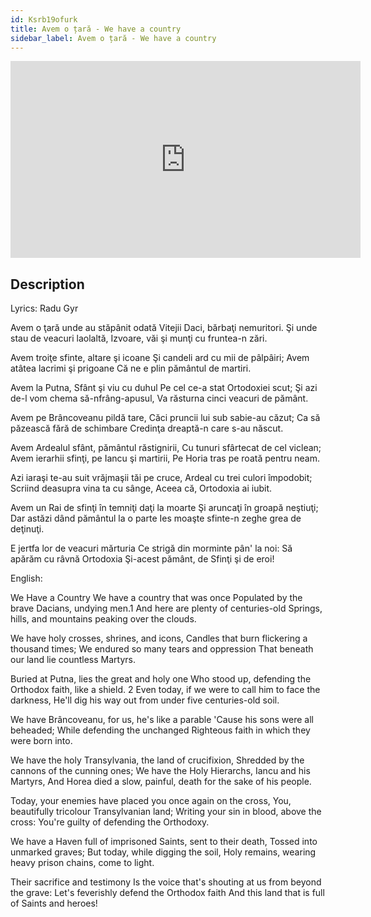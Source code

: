```yaml
---
id: Ksrb19ofurk
title: Avem o țară - We have a country
sidebar_label: Avem o țară - We have a country
---
```


<iframe
  width="560"
  height="315"
  src="https://www.youtube.com/embed/Ksrb19ofurk"
  title="YouTube video player"
  frameborder="0"
  allow="accelerometer; autoplay; clipboard-write; encrypted-media; gyroscope; picture-in-picture; web-share"
  referrerpolicy="strict-origin-when-cross-origin"
  allowfullscreen
></iframe>

## Description

Lyrics: Radu Gyr

Avem o ţară unde au stăpânit odată
Vitejii Daci, bărbaţi nemuritori.
Şi unde stau de veacuri laolaltă,
Izvoare, văi şi munţi cu fruntea-n zări.
 
Avem troiţe sfinte, altare şi icoane
Şi candeli ard cu mii de pâlpâiri;
Avem atâtea lacrimi şi prigoane
Că ne e plin pământul de martiri.
 
Avem la Putna, Sfânt şi viu cu duhul
Pe cel ce-a stat Ortodoxiei scut;
Şi azi de-l vom chema să-nfrâng-apusul,
Va răsturna cinci veacuri de pământ.
 
Avem pe Brâncoveanu pildă tare,
Căci pruncii lui sub sabie-au căzut;
Ca să păzească fără de schimbare
Credinţa dreaptă-n care s-au născut.
 
Avem Ardealul sfânt, pământul răstignirii,
Cu tunuri sfârtecat de cel viclean;
Avem ierarhii sfinţi, pe Iancu şi martirii,
Pe Horia tras pe roată pentru neam.
 
Azi iaraşi te-au suit vrăjmaşii tăi pe cruce,
Ardeal cu trei culori împodobit;
Scriind deasupra vina ta cu sânge,
Aceea că, Ortodoxia ai iubit.
 
Avem un Rai de sfinţi în temniţi daţi la moarte
Şi aruncaţi în groapă neştiuţi;
Dar astăzi dând pământul la o parte
Ies moaşte sfinte-n zeghe grea de deţinuţi.
 
E jertfa lor de veacuri mărturia
Ce strigă din morminte pân' la noi:
Să apărăm cu râvnă Ortodoxia
Şi-acest pământ, de Sfinţi şi de eroi!

English:

We Have a Country
We have a country that was once
Populated by the brave Dacians, undying men.1
And here are plenty of centuries-old
Springs, hills, and mountains peaking over the clouds.
 
We have holy crosses, shrines, and icons,
Candles that burn flickering a thousand times;
We endured so many tears and oppression
That beneath our land lie countless Martyrs.
 
Buried at Putna, lies the great and holy one
Who stood up, defending the Orthodox faith, like a shield. 2
Even today, if we were to call him to face the darkness,
He'll dig his way out from under five centuries-old soil.
 
We have Brâncoveanu, for us, he's like a parable 
'Cause his sons were all beheaded;
While defending the unchanged
Righteous faith in which they were born into.
 
We have the holy Transylvania, the land of crucifixion,
Shredded by the cannons of the cunning ones;
We have the Holy Hierarchs, Iancu and his Martyrs, 
And Horea died a slow, painful, death for the sake of his people.
 
Today, your enemies have placed you once again on the cross,
You, beautifully tricolour Transylvanian land;
Writing your sin in blood, above the cross:
You're guilty of defending the Orthodoxy.
 
We have a Haven full of imprisoned Saints, sent to their death,
Tossed into unmarked graves;
But today, while digging the soil,
Holy remains, wearing heavy prison chains, come to light.
 
Their sacrifice and testimony
Is the voice that's shouting at us from beyond the grave:
Let's feverishly defend the Orthodox faith
And this land that is full of Saints and heroes!
